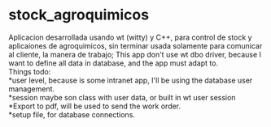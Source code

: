 # stock_agroquimicos
Aplicacion desarrollada usando wt (witty) y C++, para control de stock y aplicaiones de agroquimicos, sin terminar usada solamente para comunicar al cliente, la manera de trabajo;
This app don't use wt dbo driver, because I want to define all data in database, and the app must adapt to.<br>
Things todo:<br>
*user level, because is some intranet app, I'll be using the database user management.<br>
*session maybe son class with user data, or built in wt user session<br>
*Export to pdf, will be used to send the work order.<br>
*setup file, for database connections.<br>


